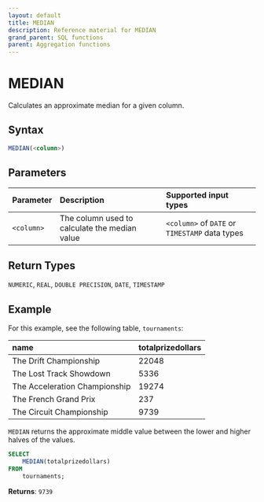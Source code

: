 ```yaml
---
layout: default
title: MEDIAN
description: Reference material for MEDIAN
grand_parent: SQL functions
parent: Aggregation functions
---
```



# MEDIAN

Calculates an approximate median for a given column.

## Syntax
<!-- {: .no_toc} -->

```sql
MEDIAN(<column>)
```
## Parameters 
| Parameter | Description                                       | Supported input types                        |
| :---------| :-------------------------------------------------| :--------------------------------------------|
| `<column>`   | The column used to calculate the median value | `<column>` of `DATE` or `TIMESTAMP` data types |

## Return Types
`NUMERIC`, `REAL`, `DOUBLE PRECISION`, `DATE`, `TIMESTAMP`

## Example
<!-- {: .no_toc} -->
For this example,  see the following table, `tournaments`:

| name                          | totalprizedollars |
| :-----------------------------| :-----------------| 
| The Drift Championship        | 22048             |
| The Lost Track Showdown       | 5336              |
| The Acceleration Championship | 19274             |
| The French Grand Prix         | 237               |
| The Circuit Championship      | 9739              |

`MEDIAN` returns the approximate middle value between the lower and higher halves of the values.

```sql
SELECT
	MEDIAN(totalprizedollars)
FROM
	tournaments;
```

**Returns**: `9739`
